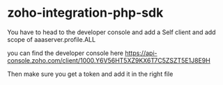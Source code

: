# zoho-integration-php-sdk

You have to head to the developer console and add a Self client and add scope of aaaserver.profile.ALL 

you can find the developer console here https://api-console.zoho.com/client/1000.Y6V56HT5XZ9KX6T7C5ZSZT5E1J8E9H

Then make sure you get a token and add it in the right file
